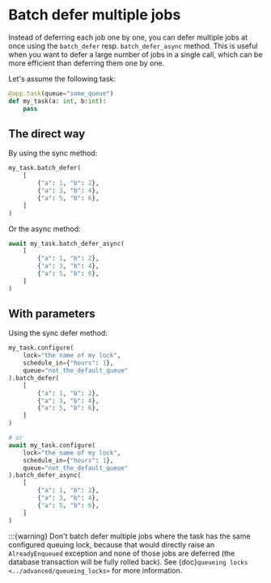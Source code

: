 # Batch defer multiple jobs

Instead of deferring each job one by one, you can defer multiple jobs at once using the `batch_defer` resp. `batch_defer_async` method. This is useful when you want to defer a large number of jobs in a single call, which can be more efficient than deferring them one by one.

Let's assume the following task:

```python
@app.task(queue="some_queue")
def my_task(a: int, b:int):
    pass
```

## The direct way

By using the sync method:

```python
my_task.batch_defer(
    [
        {"a": 1, "b": 2},
        {"a": 3, "b": 4},
        {"a": 5, "b": 6},
    ]
)
```

Or the async method:

```python
await my_task.batch_defer_async(
    [
        {"a": 1, "b": 2},
        {"a": 3, "b": 4},
        {"a": 5, "b": 6},
    ]
)
```

## With parameters

Using the sync defer method:

```python
my_task.configure(
    lock="the name of my lock",
    schedule_in={"hours": 1},
    queue="not_the_default_queue"
).batch_defer(
    [
        {"a": 1, "b": 2},
        {"a": 3, "b": 4},
        {"a": 5, "b": 6},
    ]
)

# or
await my_task.configure(
    lock="the name of my lock",
    schedule_in={"hours": 1},
    queue="not_the_default_queue"
).batch_defer_async(
    [
        {"a": 1, "b": 2},
        {"a": 3, "b": 4},
        {"a": 5, "b": 6},
    ]
)
```

:::{warning}
Don't batch defer multiple jobs where the task has the same configured queuing lock, because that
would directly raise an `AlreadyEnqueued` exception and none of those jobs are deferred (the
database transaction will be fully rolled back).
See {doc}`queueing locks <../advanced/queueing_locks>` for more information.
